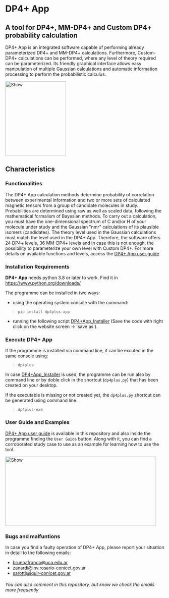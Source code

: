 # DP4+ App
## A tool for DP4+, MM-DP4+ and Custom DP4+ probability calculation
DP4+ App is an integrated software capable of performing already parameterized DP4+ and MM-DP4+ calculations. Furthermore, Custom-DP4+ calculations can be performed, where any level of theory required can be parameterized. Its friendly graphical interface allows easy manipulation of multiple Gaussian calculations and automatic information processing to perform the probabilistic calculus.

>> <picture>
 <img alt="Show" src="https://user-images.githubusercontent.com/118339488/226717260-a4139596-0d8d-4b5f-b06c-ca1cf6b531be.png" width="192" height="237"/>
</picture>

## Characteristics
### Functionalities
The DP4+ App calculation methods determine probability of correlation between experimental information and two or more sets of calculated magnetic tensors from a group of candidate molecules in study. Probabilities are determined using raw as well as scaled data, following the mathematical formalism of Bayesian methods. 
To carry out a calculation, you must have the one-dimensional spectrum of C and/or H of your molecule under study and the Gaussian "nmr" calculations of its plausible isomers (candidates).
The theory level used in the Gaussian calculations must match the level used in the DP4+ App. Therefore, the software offers 24 DP4+ levels, 36 MM-DP4+ levels and in case this is not enough, the possibility to parameterize your own level with Custom DP4+. For more details on available functions and levels, access the [DP4+ App user guide](https://github.com/RosarioCCLab/DP4plus-App/blob/main/UserGuide.pdf)

### Installation Requirements 
**DP4+ App** needs python 3.8 or later to work. Find it in <https://www.python.org/downloads/>

The programme can be installed in two ways:
* using the operating system console with the command: 
> `pip install dp4plus-app` 

* running the following script [DP4+App_Installer](https://raw.githubusercontent.com/RosarioCCLab/DP4plus-App/main/dp4plus-installer.py) (Save the code with right click on the website screen -> 'save as').

### Execute DP4+ App

If the programme is installed via command line, it can be excuted in the same console using: 
> `dp4plus`

In case [DP4+App_Installer](https://raw.githubusercontent.com/RosarioCCLab/DP4plus-App/main/dp4plus-installer.py) is used, the programme can be run also by command line or by doble click in the shortcut (`dp4plus.py`) that has been created on your desktop.

If the executable is missing or not created yet, the `dp4plus.py` shortcut can be generated using command line: 
> `dp4plus-exe`


### User Guide and Examples
[DP4+ App user guide](https://github.com/RosarioCCLab/DP4plus-App/blob/main/UserGuide.pdf) is available in this repository and also inside the programme finding the `User Guide` button. Along with it, you can find a corroborated study case to use as an example for learning how to use the tool. 

>> <picture>
<img alt="Show" src=https://user-images.githubusercontent.com/118339488/227007210-463ec618-7067-4e88-ba7e-6b00fafbf388.png width="477.5" height="220"/>
</picture>

### Bugs and malfuntions
In case you find a faulty operation of DP4+ App, please report your situation in detail to the following emails:
* brunoafranco@uca.edu.ar
* zanardi@inv.rosario-conicet.gov.ar
* sarotti@iquir-conicet.gov.ar

###### You can also comment in this repository, but know we check the emails more frequently

